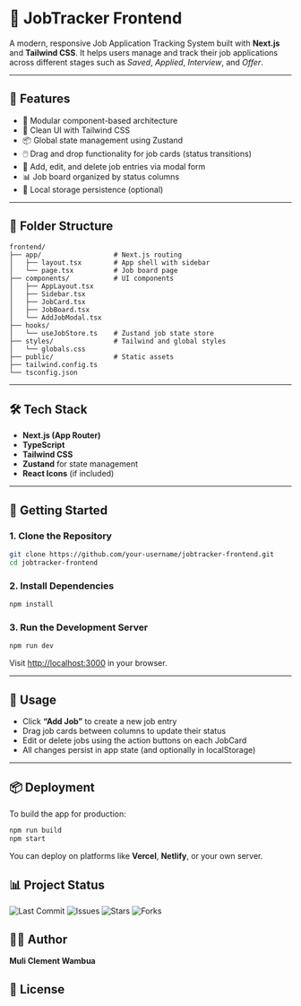 # 💼 JobTracker Frontend

A modern, responsive Job Application Tracking System built with **Next.js** and **Tailwind CSS**. It helps users manage and track their job applications across different stages such as *Saved*, *Applied*, *Interview*, and *Offer*.

---

## 🚀 Features

- 🧱 Modular component-based architecture
- 🎨 Clean UI with Tailwind CSS
- 📦 Global state management using Zustand
- 🖱️ Drag and drop functionality for job cards (status transitions)
- 📝 Add, edit, and delete job entries via modal form
- 📊 Job board organized by status columns
- 🔄 Local storage persistence (optional)

---

## 📁 Folder Structure

```
frontend/
├── app/                  # Next.js routing
│   ├── layout.tsx        # App shell with sidebar
│   └── page.tsx          # Job board page
├── components/           # UI components
│   ├── AppLayout.tsx
│   ├── Sidebar.tsx
│   ├── JobCard.tsx
│   ├── JobBoard.tsx
│   └── AddJobModal.tsx
├── hooks/
│   └── useJobStore.ts    # Zustand job state store
├── styles/               # Tailwind and global styles
│   └── globals.css
├── public/               # Static assets
├── tailwind.config.ts
└── tsconfig.json
```

---

## 🛠️ Tech Stack

- **Next.js (App Router)**
- **TypeScript**
- **Tailwind CSS**
- **Zustand** for state management
- **React Icons** (if included)

---

## 🧪 Getting Started

### 1. Clone the Repository

```bash
git clone https://github.com/your-username/jobtracker-frontend.git
cd jobtracker-frontend
```

### 2. Install Dependencies

```bash
npm install
```

### 3. Run the Development Server

```bash
npm run dev
```

Visit [http://localhost:3000](http://localhost:3000) in your browser.

---

## 🔧 Usage

- Click **“Add Job”** to create a new job entry
- Drag job cards between columns to update their status
- Edit or delete jobs using the action buttons on each JobCard
- All changes persist in app state (and optionally in localStorage)

---

## 📦 Deployment

To build the app for production:

```bash
npm run build
npm start
```

You can deploy on platforms like **Vercel**, **Netlify**, or your own server.


## 📊 Project Status

![Last Commit](https://img.shields.io/github/last-commit/Clementwa0/job-tracker)
![Issues](https://img.shields.io/github/issues/Clementwa0/job-tracker)
![Stars](https://img.shields.io/github/stars/Clementwa0/job-tracker?style=social)
![Forks](https://img.shields.io/github/forks/Clementwa0/job-tracker?style=social)


## 🧑‍💻 Author

**Muli Clement Wambua**  


## 📝 License
